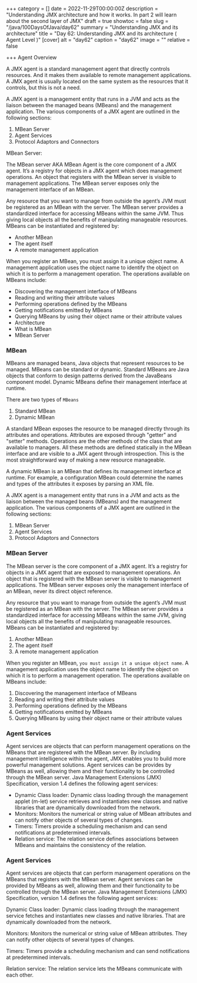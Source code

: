 +++
category = []
date = 2022-11-29T00:00:00Z
description = "Understanding JMX architecture and how it works. In part 2 will learn about the second layer of JMX"
draft = true
showtoc = false
slug = "/java/100DaysOfJava/day62"
summary = "Understanding JMX and its architecture"
title = "Day 62: Understanding JMX and its architecture ( Agent Level )"
[cover]
alt = "day62"
caption = "day62"
image = ""
relative = false

+++
Agent Overview

A JMX agent is a standard management agent that directly controls resources. And it makes them available to remote management applications. A JMX agent is usually located on the same system as the resources that it controls, but this is not a need.

A JMX agent is a management entity that runs in a JVM and acts as the liaison between the managed beans (MBeans) and the management application. The various components of a JMX agent are outlined in the following sections:

1. MBean Server
2. Agent Services
3. Protocol Adaptors and Connectors

MBean Server:

The MBean server AKA MBean Agent is the core component of a JMX agent. It’s a registry for objects in a JMX agent which does management operations. An object that registers with the MBean server is visible to management applications. The MBean server exposes only the management interface of an MBean.

Any resource that you want to manage from outside the agent’s JVM must be registered as an MBean with the server. The MBean server provides a standardized interface for accessing MBeans within the same JVM. Thus giving local objects all the benefits of manipulating manageable resources. MBeans can be instantiated and registered by:

* Another MBean
* The agent itself
* A remote management application

When you register an MBean, you must assign it a unique object name. A management application uses the object name to identify the object on which it is to perform a management operation. The operations available on MBeans include:

* Discovering the management interface of MBeans
* Reading and writing their attribute values
* Performing operations defined by the MBeans
* Getting notifications emitted by MBeans
* Querying MBeans by using their object name or their attribute values
* Architecture
* What is MBean
* MBean Server

### MBean

MBeans are managed beans, Java objects that represent resources to be managed. MBeans can be standard or dynamic. Standard MBeans are Java objects that conform to design patterns derived from the JavaBeans component model. Dynamic MBeans define their management interface at runtime.

There are two types of `MBeans`

1. Standard MBean
2. Dynamic MBean

A standard MBean exposes the resource to be managed directly through its attributes and operations. Attributes are exposed through "getter" and "setter" methods. Operations are the other methods of the class that are available to managers. All these methods are defined statically in the MBean interface and are visible to a JMX agent through introspection. This is the most straightforward way of making a new resource manageable.

A dynamic MBean is an MBean that defines its management interface at runtime. For example, a configuration MBean could determine the names and types of the attributes it exposes by parsing an XML file.

A JMX agent is a management entity that runs in a JVM and acts as the liaison between the managed beans (MBeans) and the management application. The various components of a JMX agent are outlined in the following sections:

1. MBean Server
2. Agent Services
3. Protocol Adaptors and Connectors

### MBean Server

The MBean server is the core component of a JMX agent. It’s a registry for objects in a JMX agent that are exposed to management operations. An object that is registered with the MBean server is visible to management applications. The MBean server exposes only the management interface of an MBean, never its direct object reference.

Any resource that you want to manage from outside the agent’s JVM must be registered as an MBean with the server. The MBean server provides a standardized interface for accessing MBeans within the same JVM, giving local objects all the benefits of manipulating manageable resources. MBeans can be instantiated and registered by:

1. Another MBean
2. The agent itself
3. A remote management application

When you register an MBean, `you must assign it a unique object name`. A management application uses the object name to identify the object on which it is to perform a management operation. The operations available on MBeans include:

1. Discovering the management interface of MBeans
2. Reading and writing their attribute values
3. Performing operations defined by the MBeans
4. Getting notifications emitted by MBeans
5. Querying MBeans by using their object name or their attribute values

### Agent Services

Agent services are objects that can perform management operations on the MBeans that are registered with the MBean server. By including management intelligence within the agent, JMX enables you to build more powerful management solutions. Agent services can be provides by MBeans as well, allowing them and their functionality to be controlled through the MBean server. Java Management Extensions (JMX) Specification, version 1.4 defines the following agent services:

* Dynamic Class loader: Dynamic class loading through the management applet (m-let) service retrieves and instantiates new classes and native libraries that are dynamically downloaded from the network.
* Monitors: Monitors the numerical or string value of MBean attributes and can notify other objects of several types of changes.
* Timers: Timers provide a scheduling mechanism and can send notifications at predetermined intervals.
* Relation service: The relation service defines associations between MBeans and maintains the consistency of the relation.

### Agent Services

Agent services are objects that can perform management operations on the MBeans that registers with the MBean server. Agent services can be provided by MBeans as well, allowing them and their functionality to be controlled through the MBean server. Java Management Extensions (JMX) Specification, version 1.4 defines the following agent services:

Dynamic Class loader: Dynamic class loading through the management service fetches and instantiates new classes and native libraries. That are dynamically downloaded from the network.

Monitors: Monitors the numerical or string value of MBean attributes. They can notify other objects of several types of changes.

Timers: Timers provide a scheduling mechanism and can send notifications at predetermined intervals.

Relation service: The relation service lets the MBeans communicate with each other.